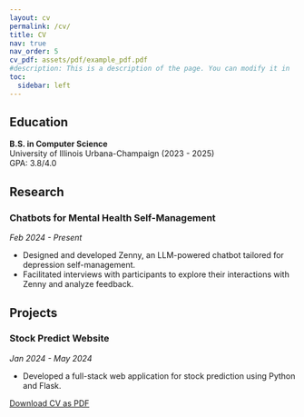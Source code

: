 ```yaml
---
layout: cv
permalink: /cv/
title: CV
nav: true
nav_order: 5
cv_pdf: assets/pdf/example_pdf.pdf
#description: This is a description of the page. You can modify it in '_pages/cv.md'. You can also change or remove the top pdf download button.
toc:
  sidebar: left
---
```


## Education

**B.S. in Computer Science**  
University of Illinois Urbana-Champaign (2023 - 2025)  
GPA: 3.8/4.0

## Research

### Chatbots for Mental Health Self-Management  
*Feb 2024 - Present*  
- Designed and developed Zenny, an LLM-powered chatbot tailored for depression self-management.
- Facilitated interviews with participants to explore their interactions with Zenny and analyze feedback.

## Projects

### Stock Predict Website  
*Jan 2024 - May 2024*  
- Developed a full-stack web application for stock prediction using Python and Flask.

[Download CV as PDF](assets/pdf/example_pdf.pdf)
